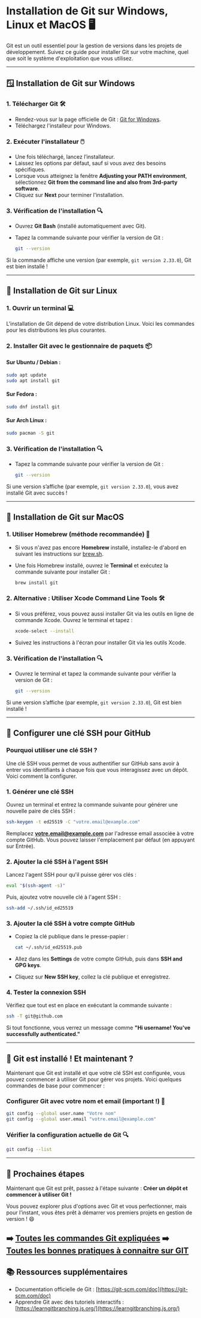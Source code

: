 
# Installation de Git sur Windows, Linux et MacOS 🖥️

Git est un outil essentiel pour la gestion de versions dans les projets de développement. Suivez ce guide pour installer Git sur votre machine, quel que soit le système d'exploitation que vous utilisez.

---

## 🪟 Installation de Git sur **Windows**

### 1. Télécharger Git 🛠️
- Rendez-vous sur la page officielle de Git : [Git for Windows](https://git-scm.com/download/win).
- Téléchargez l'installeur pour Windows.

### 2. Exécuter l'installateur 🖱️
- Une fois téléchargé, lancez l’installateur.
- Laissez les options par défaut, sauf si vous avez des besoins spécifiques.
- Lorsque vous atteignez la fenêtre **Adjusting your PATH environment**, sélectionnez **Git from the command line and also from 3rd-party software**.
- Cliquez sur **Next** pour terminer l'installation.

### 3. Vérification de l'installation 🔍
- Ouvrez **Git Bash** (installé automatiquement avec Git).
- Tapez la commande suivante pour vérifier la version de Git :

  ```bash
  git --version
  ```

Si la commande affiche une version (par exemple, `git version 2.33.0`), Git est bien installé !

---

## 🐧 Installation de Git sur **Linux**

### 1. Ouvrir un terminal 💻
L'installation de Git dépend de votre distribution Linux. Voici les commandes pour les distributions les plus courantes.

### 2. Installer Git avec le gestionnaire de paquets 📦

#### Sur **Ubuntu / Debian** :
```bash
sudo apt update
sudo apt install git
```

#### Sur **Fedora** :
```bash
sudo dnf install git
```

#### Sur **Arch Linux** :
```bash
sudo pacman -S git
```

### 3. Vérification de l'installation 🔍
- Tapez la commande suivante pour vérifier la version de Git :

  ```bash
  git --version
  ```

Si une version s’affiche (par exemple, `git version 2.33.0`), vous avez installé Git avec succès !

---

## 🍏 Installation de Git sur **MacOS**

### 1. Utiliser Homebrew (méthode recommandée) 🍺
- Si vous n'avez pas encore **Homebrew** installé, installez-le d'abord en suivant les instructions sur [brew.sh](https://brew.sh/).

- Une fois Homebrew installé, ouvrez le **Terminal** et exécutez la commande suivante pour installer Git :

  ```bash
  brew install git
  ```

### 2. Alternative : Utiliser Xcode Command Line Tools 🛠️
- Si vous préférez, vous pouvez aussi installer Git via les outils en ligne de commande Xcode. Ouvrez le terminal et tapez :

  ```bash
  xcode-select --install
  ```

- Suivez les instructions à l'écran pour installer Git via les outils Xcode.

### 3. Vérification de l'installation 🔍
- Ouvrez le terminal et tapez la commande suivante pour vérifier la version de Git :

  ```bash
  git --version
  ```

Si une version s’affiche (par exemple, `git version 2.33.0`), Git est bien installé !

---

## 🔐 Configurer une clé SSH pour GitHub

### Pourquoi utiliser une clé SSH ?
Une clé SSH vous permet de vous authentifier sur GitHub sans avoir à entrer vos identifiants à chaque fois que vous interagissez avec un dépôt. Voici comment la configurer.

### 1. Générer une clé SSH
Ouvrez un terminal et entrez la commande suivante pour générer une nouvelle paire de clés SSH :

```bash
ssh-keygen -t ed25519 -C "votre.email@example.com"
```

Remplacez **votre.email@example.com** par l'adresse email associée à votre compte GitHub. Vous pouvez laisser l'emplacement par défaut (en appuyant sur Entrée).

### 2. Ajouter la clé SSH à l'agent SSH
Lancez l'agent SSH pour qu'il puisse gérer vos clés :

```bash
eval "$(ssh-agent -s)"
```

Puis, ajoutez votre nouvelle clé à l'agent SSH :

```bash
ssh-add ~/.ssh/id_ed25519
```

### 3. Ajouter la clé SSH à votre compte GitHub
- Copiez la clé publique dans le presse-papier :

  ```bash
  cat ~/.ssh/id_ed25519.pub
  ```

- Allez dans les **Settings** de votre compte GitHub, puis dans **SSH and GPG keys**.
- Cliquez sur **New SSH key**, collez la clé publique et enregistrez.

### 4. Tester la connexion SSH
Vérifiez que tout est en place en exécutant la commande suivante :

```bash
ssh -T git@github.com
```

Si tout fonctionne, vous verrez un message comme **"Hi username! You've successfully authenticated."**

---

## 🎉 Git est installé ! Et maintenant ?

Maintenant que Git est installé et que votre clé SSH est configurée, vous pouvez commencer à utiliser Git pour gérer vos projets. Voici quelques commandes de base pour commencer :

### Configurer Git avec votre nom et email (important !) 📝

```bash
git config --global user.name "Votre nom"
git config --global user.email "votre.email@example.com"
```

### Vérifier la configuration actuelle de Git 🔍
```bash
git config --list
```

---

## 🚀 Prochaines étapes
Maintenant que Git est prêt, passez à l'étape suivante : **Créer un dépôt et commencer à utiliser Git !**

Vous pouvez explorer plus d'options avec Git et vous perfectionner, mais pour l’instant, vous êtes prêt à démarrer vos premiers projets en gestion de version ! 😄

➡️ [Toutes les commandes Git expliquées](./commandes/README.md)
➡️ [Toutes les bonnes pratiques à connaitre sur GIT](./bonnes-pratiques/README.md)
---

## 📚 Ressources supplémentaires
- Documentation officielle de Git : [https://git-scm.com/doc](https://git-scm.com/doc)
- Apprendre Git avec des tutoriels interactifs : [https://learngitbranching.js.org/](https://learngitbranching.js.org/)